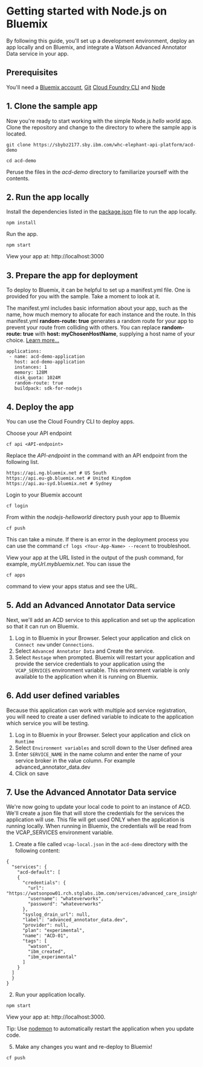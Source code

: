 # Getting started with Node.js on Bluemix
By following this guide, you'll set up a development environment, deploy an app locally and on Bluemix, and integrate a Watson Advanced Annotator Data service in your app.

## Prerequisites

You'll need a [Bluemix account](https://console.ng.bluemix.net/registration/), [Git](https://git-scm.com/downloads) [Cloud Foundry CLI](https://github.com/cloudfoundry/cli#downloads) and [Node](https://nodejs.org/en/)

## 1. Clone the sample app

Now you're ready to start working with the simple Node.js *hello world* app. Clone the repository and change to the directory to where the sample app is located.
  ```
  git clone https://sbybz2177.sby.ibm.com/whc-elephant-api-platform/acd-demo
  ```

  ```
  cd acd-demo
  ```

  Peruse the files in the *acd-demo* directory to familiarize yourself with the contents.

## 2. Run the app locally

Install the dependencies listed in the [package.json](https://docs.npmjs.com/files/package.json) file to run the app locally.  
  ```
  npm install
  ```

Run the app.
  ```
  npm start  
  ```

View your app at: http://localhost:3000

## 3. Prepare the app for deployment

To deploy to Bluemix, it can be helpful to set up a manifest.yml file. One is provided for you with the sample. Take a moment to look at it.

The manifest.yml includes basic information about your app, such as the name, how much memory to allocate for each instance and the route. In this manifest.yml **random-route: true** generates a random route for your app to prevent your route from colliding with others.  You can replace **random-route: true** with **host: myChosenHostName**, supplying a host name of your choice. [Learn more...](https://console.bluemix.net/docs/manageapps/depapps.html#appmanifest)
 ```
 applications:
  - name: acd-demo-application
    host: acd-demo-application
    instances: 1
    memory: 128M
    disk_quota: 1024M
    random-route: true
    buildpack: sdk-for-nodejs
 ```

## 4. Deploy the app

You can use the Cloud Foundry CLI to deploy apps.

Choose your API endpoint
   ```
   cf api <API-endpoint>
   ```

Replace the *API-endpoint* in the command with an API endpoint from the following list.
  ```
  https://api.ng.bluemix.net # US South
  https://api.eu-gb.bluemix.net # United Kingdom
  https://api.au-syd.bluemix.net # Sydney
  ```

Login to your Bluemix account

  ```
  cf login
  ```

From within the *nodejs-helloworld* directory push your app to Bluemix
  ```
  cf push
  ```

This can take a minute. If there is an error in the deployment process you can use the command `cf logs <Your-App-Name> --recent` to troubleshoot.


View your app at the URL listed in the output of the push command, for example, *myUrl.mybluemix.net*.  You can issue the
```
cf apps
```
command to view your apps status and see the URL.


## 5. Add an Advanced Annotator Data service

Next, we'll add an ACD service to this application and set up the application so that it can run on Bluemix.

1. Log in to Bluemix in your Browser. Select your application and click on `Connect new` under `Connections`.
2. Select `Advanced Annotator Data` and Create the service.
3. Select `Restage` when prompted. Bluemix will restart your application and provide the service credentials to your application using the `VCAP_SERVICES` environment variable. This environment variable is only available to the application when it is running on Bluemix.


## 6. Add user defined variables

Because this application can work with multiple acd service registration, you will need to create a user defined variable to indicate to the application which service you will be testing.

1. Log in to Bluemix in your Browser. Select your application and click on `Runtime`
2. Select `Environment variables` and scroll down to the User defined area
3. Enter `SERVICE_NAME` in the name column and enter the name of your service broker in the value column.  For example advanced_annotator_data.dev
4. Click on save

## 7. Use the Advanced Annotator Data service

We're now going to update your local code to point to an instance of ACD. We'll create a json file that will store the credentials for the services the application will use. This file will get used ONLY when the application is running locally. When running in Bluemix, the credentials will be read from the VCAP_SERVICES environment variable.

1. Create a file called `vcap-local.json` in the `acd-demo` directory with the following content:
  ```
  {
    "services": {
      "acd-default": [
      {
        "credentials": {
          "url": "https://watsonpow01.rch.stglabs.ibm.com/services/advanced_care_insights/api/v1",
          "username": "whateverworks",
          "password": "whateverworks"
        },
        "syslog_drain_url": null,
        "label": "advanced_annotator_data.dev",
        "provider": null,
        "plan": "experimental",
        "name": "ACD-01",
        "tags": [
          "watson",
          "ibm_created",
          "ibm_experimental"
        ]
      }
    ]
    }
  }
  ```

2. Run your application locally.
  ```
  npm start  
  ```

  View your app at: http://localhost:3000.

  Tip: Use [nodemon](https://nodemon.io/) to automatically restart the application when you update code.

5. Make any changes you want and re-deploy to Bluemix!
  ```
  cf push
  ```
